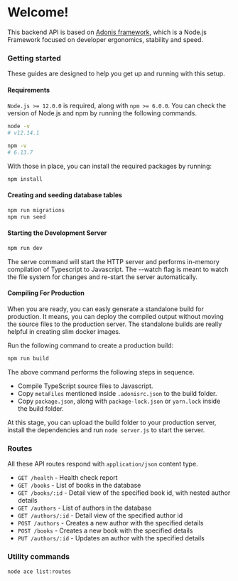 # Welcome!

This backend API is based on [Adonis framework](https://preview.adonisjs.com/),
which is a Node.js Framework focused on developer ergonomics, stability and 
speed.

### Getting started

These guides are designed to help you get up and running with this setup.

#### Requirements

`Node.js >= 12.0.0` is required, along with `npm >= 6.0.0`. You can check the version of Node.js and npm by running the following commands.

```sh
node -v
# v12.14.1

npm -v
# 6.13.7
```

With those in place, you can install the required packages by running:

```sh
npm install
```

#### Creating and seeding database tables

```sh
npm run migrations
npm run seed
```

#### Starting the Development Server

```sh
npm run dev
```

The serve command will start the HTTP server and performs in-memory compilation of Typescript to Javascript. The --watch flag is meant to watch the file system for changes and re-start the server automatically.

#### Compiling For Production

When you are ready, you can easly generate a standalone build for production. It means, you can deploy the compiled output without moving the source files to the production server. The standalone builds are really helpful in creating slim docker images.

Run the following command to create a production build:

```sh
npm run build
```
The above command performs the following steps in sequence.

- Compile TypeScript source files to Javascript.
- Copy `metaFiles` mentioned inside `.adonisrc.json` to the build folder.
- Copy `package.json`, along with `package-lock.json` or `yarn.lock` inside the build folder.

At this stage, you can upload the build folder to your production server, install the dependencies and run `node server.js` to start the server.

### Routes

All these API routes respond with `application/json` content type.

- `GET /health` - Health check report
- `GET /books` - List of books in the database
- `GET /books/:id` - Detail view of the specified book id, with nested author details
- `GET /authors` - List of authors in the database
- `GET /authors/:id` - Detail view of the specified author id
- `POST /authors` - Creates a new author with the specified details
- `POST /books` - Creates a new book with the specified details
- `PUT /authors/:id` - Updates an author with the specified details

### Utility commands

```sh
node ace list:routes
```
